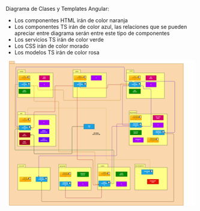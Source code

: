 Diagrama de Clases y Templates Angular:

 * Los componentes HTML irán de color naranja
 * Los componentes TS irán de color azul, las relaciones que se pueden apreciar entre diagrama serán entre este tipo de componentes
 * Los servicios TS irán de color verde
 * Los CSS irán de color morado
 * Los modelos TS irán de color rosa
 
 
 ![Screenshot]( https://github.com/CodeURJC-DAW-2018-19/santatecla-relaciones-2/blob/master/capturas/DiagramaClasesTemplateAngular.PNG?raw=true)
